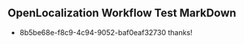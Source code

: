 ## OpenLocalization Workflow Test MarkDown
* 8b5be68e-f8c9-4c94-9052-baf0eaf32730 thanks!

<!--HONumber=Jul16_HO3-->



